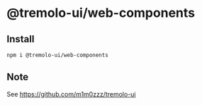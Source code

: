 # @tremolo-ui/web-components

## Install

```bash
npm i @tremolo-ui/web-components
```

## Note

See https://github.com/m1m0zzz/tremolo-ui

